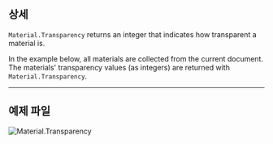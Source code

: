 ## 상세
`Material.Transparency` returns an integer that indicates how transparent a material is.

In the example below, all materials are collected from the current document. The materials' transparency values (as integers) are returned with `Material.Transparency`.
___
## 예제 파일

![Material.Transparency](./Revit.Elements.Material.Transparency_img.jpg)
